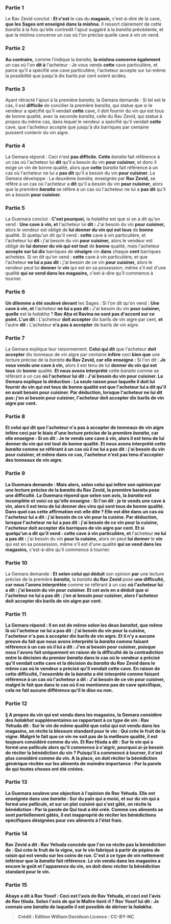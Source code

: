 
### Partie 1
Le Rav Zevid conclut : <b>Et c'est</b> le cas du <b>magasin,</b> c'est-à-dire de la cave, <b>que les Sages ont enseigné dans la mishna.</b> Il ressort clairement de cette <i>baraïta</i> à la fois qu'elle contredit l'ajout suggéré à la <i>baraïta</i> précédente, et que la mishna concerne un cas où l'on précise quelle cave à vin on vend.

### Partie 2
<b>Au contraire,</b> comme l'indique la <i>baraita</i>, <b>la mishna concerne également</b> un cas où l'on <b>dit à</b> l'acheteur : Je vous vends <b>cette</b> cave particulière, et parce qu'il a spécifié une cave particulière, l'acheteur accepte sur lui-même la possibilité que jusqu'à dix barils par cent soient acides.

### Partie 3
Ayant rétracté l'ajout à la première <i>baraita</i>, la Gemara demande : Si tel est le cas, il est <b>difficile</b> de concilier la première <i>baraïta</i>, qui statue que si le vendeur a spécifié qu'il vendait <b>cette</b> cave, il doit fournir du vin qui est tous de bonne qualité, avec la seconde <i>baraïta</i>, celle du Rav Zevid, qui statue à propos du même cas, dans lequel le vendeur a spécifié qu'il vendait <b>cette</b> cave, que l'acheteur accepte que jusqu'à dix barriques par centaine puissent contenir du vin aigre.

### Partie 4
La Gemara répond : Ceci n'est <b>pas difficile. Cette</b> <i>baraita</i> fait référence à un cas où l'acheteur lui <b>dit</b> qu'il a besoin du vin <b>pour cuisiner,</b> et donc il exige un vin de bonne qualité, alors que <b>cette</b> <i>baraita</i> fait référence à un cas où l'acheteur ne lui a <b>pas dit</b> qu'il a besoin du vin <b>pour cuisiner.</b> La Gemara développe : La deuxième <i>baraita</i>, enseignée par <b>Rav Zevid,</b> se réfère à un cas où l'acheteur a <b>dit</b> qu'il a besoin du vin <b>pour cuisiner,</b> alors que la première <b><i>baraita</i></b> se réfère à un cas où l'acheteur ne lui a <b>pas dit</b> qu'il en a besoin <b>pour cuisiner.</b>

### Partie 5
La Guemara conclut : <b>C'est pourquoi,</b> la <i>halakha</i> est que si on a dit qu'on vend : <b>Une cave à vin, et</b> l'acheteur lui <b>dit : </b> J'ai besoin du vin <b>pour cuisiner,</b> alors le vendeur est obligé de <b>lui donner du vin qui est tous</b> de <b>bonne</b> qualité. Si quelqu'un dit qu'il vend : <b>cette</b> cave à vin particulière, et</b> l'acheteur lui <b>dit : </b> j'ai besoin du vin <b>pour cuisiner,</b> alors le vendeur est obligé de <b>lui donner du vin qui est tout</b> de <b>bonne</b> qualité, mais l'acheteur <b>accepte sur lui dix</b> barriques de <b>vinaigre</b> vin <b>dans</b> chaque <b>cent</b> barriques achetées. Si on dit qu'on vend : <b>cette</b> cave à vin particulière,</b> et que l'acheteur <b>ne lui a pas dit :</b> j'ai besoin de ce vin <b>pour cuisiner,</b> alors le vendeur peut lui <b>donner</b> le <b>vin</b> qui est en sa possession, même s'il est d'une qualité <b>qui se vend dans les magasins,</b> c'est-à-dire qu'il commence à tourner.

### Partie 6
<b>Un dilemme a été soulevé devant</b> les Sages : Si l'on dit qu'on vend : <b>Une cave à vin, et</b> l'acheteur <b>ne lui a pas dit : </b> J'ai besoin du vin <b>pour cuisiner, quelle</b> est la <i>halakha</i> ? <b>Rav Aḥa et Ravina ne sont pas d'accord sur ce point. L'un dit :</b> L'acheteur <b>doit accepter</b> dix barils de vin aigre par cent, <b>et</b> l'autre <b>dit :</b> L'acheteur <b>n'a pas à accepter</b> de barils de vin aigre.

### Partie 7
La Gemara explique leur raisonnement. <b>Celui qui dit</b> que l'acheteur <b>doit accepter</b> dix tonneaux de vin aigre par centaine <b>infère</b> ceci <b>bien que</b> une lecture précise de la <i>baraita</i> <b>du Rav Zevid, car elle enseigne :</b> Si l'on dit : <b>Je vous vends une cave à vin,</b> alors il est tenu de lui <b>donner du vin qui est tous</b> de <b>bonne</b> qualité. <b>Et nous avons interprété</b> cette <i>baraita</i> comme se référant à un cas <b>où l'acheteur lui <b>dit : </b> J'ai besoin du vin <b>pour cuisiner.</b> La Gemara explique la déduction : <b>La</b> seule <b>raison</b> pour laquelle il doit lui fournir du vin qui est tous de bonne qualité est <b>que</b> l'acheteur <b>lui a dit</b> qu'il en avait besoin <b>pour cuisiner.</b> Par déduction, lorsque l'acheteur <b>ne lui dit pas:</b> j'en ai besoin <b>pour cuisiner,</b> l'acheteur <b>doit accepter</b> dix barils de vin aigre par cent.

### Partie 8
<b>Et celui qui dit</b> que l'acheteur <b>n'a pas à accepter</b> de tonneaux de vin aigre <b>infère</b> ceci <b>par le biais</b> d'une lecture précise <b>de</b> la première <b><i>baraita</i>, car elle enseigne :</b> Si on dit : <b>Je te vends une cave à vin,</b> alors il est tenu de lui <b>donner du vin qui est tout</b> de <b>bonne</b> qualité. <b>Et nous avons interprété</b> cette <i>baraita</i> comme se référant à un cas <b>où il ne lui a pas dit :</b> j'ai besoin du vin <b>pour cuisiner,</b> et même dans ce cas, l'acheteur n'est pas tenu d'accepter des tonneaux de vin aigre.

### Partie 9
La Guemara demande : <b>Mais</b> alors, <b>selon celui qui infère</b> son opinion <b>par</b> une lecture précise de la <i>baraita</i> <b>du Rav Zevid, la</b> première <b>baraita</i></b> pose <b>une difficulté. </b> La Guemara répond que selon son avis, la <i>baraita</i> <b>est incomplète et voici</b> ce qu'elle <b>enseigne :</b> Si l'on dit : je te vends une cave à vin, alors il est tenu de lui donner des vins qui sont tous de bonne qualité. <b>Dans quel</b> cas <b>cette affirmation est-elle dite ?</b> Elle est dite dans un cas <b>où</b> l'acheteur <b>lui a dit :</b> j'ai besoin de ce vin <b>pour la cuisine.</b> Par déduction, lorsque l'acheteur <b>ne lui a pas dit :</b> j'ai besoin de ce vin <b>pour la cuisine,</b> l'acheteur <b>doit accepter</b> dix barriques de vin aigre par cent. <b>Et</b> si quelqu'un a dit qu'il vend : <b>cette</b> cave à vin particulière, et</b> l'acheteur <b>ne lui a pas dit :</b> j'ai besoin du vin <b>pour la cuisine,</b> alors on peut <b>lui donner</b> le <b>vin</b> qui est en sa possession, même s'il est d'une qualité <b>qui se vend dans les magasins,</b> c'est-à-dire qu'il commence à tourner.

### Partie 10
La Gemara demande : <b>Et selon celui qui déduit</b> son opinion <b>par</b> une lecture précise de la première <b><i>baraita</i>,</b> la <i>baraita</i> <b>du Rav Zevid</b> pose <b>une difficulté, car nous l'avons interprétée</b> comme se référant à un cas <b>où l'acheteur <b>lui a dit :</b> j'ai besoin du vin <b>pour cuisiner. </b> Et cet avis en a déduit que si l'acheteur <b>ne lui a pas dit :</b> j'en ai besoin <b>pour cuisiner,</b> alors l'acheteur <b>doit accepter</b> dix barils de vin aigre par cent.

### Partie 11
La Gemara répond : <b>Il en est de même</b> selon les deux <i>baraitot</i>, <b>que même là où</b> l'acheteur <b>ne lui a pas dit :</b> j'ai besoin du vin <b>pour la cuisine,</b> l'acheteur <b>n'a pas à accepter</b> dix barils de vin aigre. <b>Et</b> il n'y a aucune preuve du fait <b>que nous avons interprété</b> la <i>baraita</i> comme faisant référence à un cas <b>où il lui a dit : </b> J'en ai besoin <b>pour cuisiner,</b> puisque nous l'avons fait uniquement <b>en raison de la difficulté</b> de la contradiction entre la décision du premier <i>baraita</i> dans le cas où le vendeur a précisé qu'il vendait <b>cette</b> cave et la décision du <i>baraita</i> du Rav Zevid dans le même cas où le vendeur a précisé qu'il vendait <b>cette</b> cave. En raison de cette difficulté, l'ensemble de la <i>baraita</i> a été interprété comme faisant référence à un cas où l'acheteur a dit : J'ai besoin de ce vin pour cuisiner, malgré le fait que dans le cas où il ne mentionne pas de cave spécifique, cela ne fait aucune différence qu'il le dise ou non.

### Partie 12
§ A propos du vin qui est vendu dans les magasins, la Gemara considère des <i>halakhot</i> supplémentaires se rapportant à ce type de vin : <b>Rav Yehuda dit : Sur le vin</b> de même qualité que celui <b>qui est vendu dans les magasins, on récite la</b> <b>blessure</b> standard pour le vin : <b>Qui crée le fruit de la vigne.</b> Malgré le fait que ce vin ne soit pas de la meilleure qualité, il est toujours considéré comme du vin. <b>Et Rav Ḥisda a dit : Sur le vin qui a formé une pellicule</b> alors qu'il commence à s'aigrir, <b>pourquoi ai-je</b> besoin de réciter la bénédiction du vin ? Puisqu'il a commencé à tourner, il n'est plus considéré comme du vin. A la place, on doit réciter la bénédiction générique récitée sur les aliments de moindre importance : Par la parole de qui toutes choses ont été créées.

### Partie 13
La Guemara <b>souleve une objection</b> à l'opinion de Rav Yehuda. Elle est enseignée dans une <i>baraita</i> : <b>Sur du pain qui a moisi, et sur du vin qui a formé une pellicule, et sur un plat cuisiné qui s'est gâté, on récite</b> la bénédiction : <b>Par la parole de Qui tout a été créé.</b> Comme ces aliments se sont partiellement gâtés, il est inapproprié de réciter les bénédictions spécifiques désignées pour ces aliments à l'état frais.

### Partie 14
<b>Rav Zevid a dit : Rav Yehuda concède</b> que l'on ne récite pas la bénédiction de : Qui crée le fruit de la vigne, <b>sur le vin fabriqué à partir de pépins de raisin qui est vendu sur les <b>coins de rue.</b> C'est à ce type de vin nettement inférieur que la <i>baraita</i> fait référence. Le vin vendu dans les magasins a encore le goût et l'apparence du vin, on doit donc réciter la bénédiction standard pour le vin.

### Partie 15
<b>Abaye a dit à Rav Yosef : Ceci</b> est l'avis de <b>Rav Yehuda,</b> et <b>ceci</b> est l'avis de <b>Rav Ḥisda. Selon l'avis de qui</b> <b>le Maître tient-il ? </b> Rav Yosef lui <b>dit : Je connais une <i>baraita</i></b> de laquelle il est possible de dériver la <i>halakha</i>.

>Crédit : Edition William Davidson
>Licence : CC-BY-NC